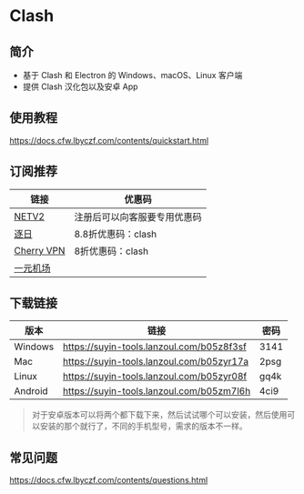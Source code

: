 # Clash

## 简介

- 基于 Clash 和 Electron 的 Windows、macOS、Linux 客户端
- 提供 Clash 汉化包以及安卓 App


## 使用教程

https://docs.cfw.lbyczf.com/contents/quickstart.html


## 订阅推荐

| 链接                                                         | 优惠码                       |
| ------------------------------------------------------------ | ---------------------------- |
| [NETV2](https://add.netv2.top/#/register?code=E23U1tnP)      | 注册后可以向客服要专用优惠码 |
| [逐日](https://zhuri.cc/auth/register?code=T7uw)             | 8.8折优惠码：clash           |
| [Cherry VPN](https://chyvpn.cyou/auth/register?code=ZxMD)    | 8折优惠码：clash             |
| [一元机场](https://xn--4gq62f52gdss.com/#/register?code=9qG6CM8H) |                              |


## 下载链接

| 版本    | 链接                                      | 密码 |
| ------- | ----------------------------------------- | ---- |
| Windows | https://suyin-tools.lanzoul.com/b05z8f3sf | 3141 |
| Mac     | https://suyin-tools.lanzoul.com/b05zyr17a | 2psg |
| Linux   | https://suyin-tools.lanzoul.com/b05zyr08f | gq4k |
| Android | https://suyin-tools.lanzoul.com/b05zm7l6h | 4ci9 |

> 对于安卓版本可以将两个都下载下来，然后试试哪个可以安装，然后使用可以安装的那个就行了，不同的手机型号，需求的版本不一样。

## 常见问题

https://docs.cfw.lbyczf.com/contents/questions.html
